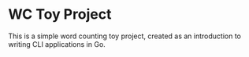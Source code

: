# WC Toy Project

This is a simple word counting toy project, created as an introduction to writing CLI applications in Go.
